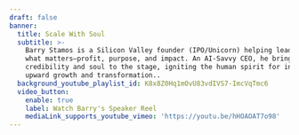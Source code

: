 ```yaml
---
draft: false
banner:
  title: Scale With Soul
  subtitle: >-
    Barry Stamos is a Silicon Valley founder (IPO/Unicorn) helping leaders scale
    what matters—profit, purpose, and impact. An AI-Savvy CEO, he brings
    credibility and soul to the stage, igniting the human spirit for inward and
    upward growth and transformation..
  background_youtube_playlist_id: K8x8Z0Hq1mOvU83vdIVS7-ImcVqTmc6
  video_button:
    enable: true
    label: Watch Barry's Speaker Reel
    mediaLink_supports_youtube_vimeo: 'https://youtu.be/hHOAOAT7o98'
---
```


